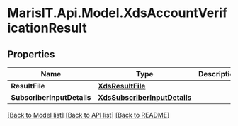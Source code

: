 
# MarisIT.Api.Model.XdsAccountVerificationResult

## Properties

Name | Type | Description | Notes
------------ | ------------- | ------------- | -------------
**ResultFile** | [**XdsResultFile**](XdsResultFile.md) |  | [optional] 
**SubscriberInputDetails** | [**XdsSubscriberInputDetails**](XdsSubscriberInputDetails.md) |  | [optional] 

[[Back to Model list]](../README.md#documentation-for-models)
[[Back to API list]](../README.md#documentation-for-api-endpoints)
[[Back to README]](../README.md)

